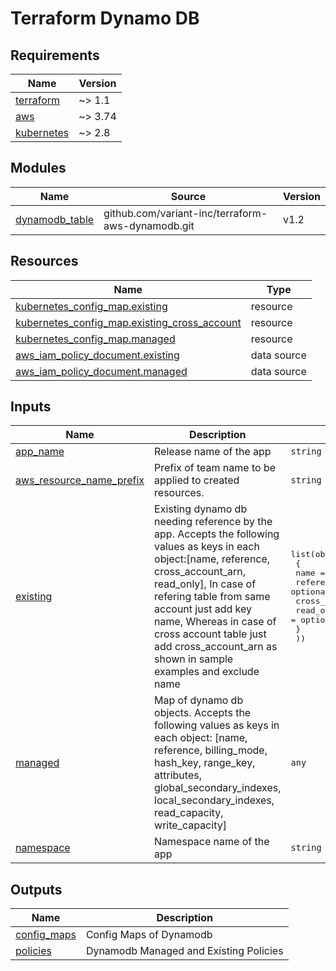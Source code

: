 # Terraform Dynamo DB
<!-- markdownlint-disable MD033 MD013 MD041 -->
<!-- BEGINNING OF PRE-COMMIT-TERRAFORM DOCS HOOK -->
## Requirements

| Name | Version |
|------|---------|
| <a name="requirement_terraform"></a> [terraform](#requirement\_terraform) | ~> 1.1 |
| <a name="requirement_aws"></a> [aws](#requirement\_aws) | ~> 3.74 |
| <a name="requirement_kubernetes"></a> [kubernetes](#requirement\_kubernetes) | ~> 2.8 |

## Modules

| Name | Source | Version |
|------|--------|---------|
| <a name="module_dynamodb_table"></a> [dynamodb\_table](#module\_dynamodb\_table) | github.com/variant-inc/terraform-aws-dynamodb.git | v1.2 |

## Resources

| Name | Type |
|------|------|
| [kubernetes_config_map.existing](https://registry.terraform.io/providers/hashicorp/kubernetes/latest/docs/resources/config_map) | resource |
| [kubernetes_config_map.existing_cross_account](https://registry.terraform.io/providers/hashicorp/kubernetes/latest/docs/resources/config_map) | resource |
| [kubernetes_config_map.managed](https://registry.terraform.io/providers/hashicorp/kubernetes/latest/docs/resources/config_map) | resource |
| [aws_iam_policy_document.existing](https://registry.terraform.io/providers/hashicorp/aws/latest/docs/data-sources/iam_policy_document) | data source |
| [aws_iam_policy_document.managed](https://registry.terraform.io/providers/hashicorp/aws/latest/docs/data-sources/iam_policy_document) | data source |

## Inputs

| Name | Description | Type | Default | Required |
|------|-------------|------|---------|:--------:|
| <a name="input_app_name"></a> [app\_name](#input\_app\_name) | Release name of the app | `string` | n/a | yes |
| <a name="input_aws_resource_name_prefix"></a> [aws\_resource\_name\_prefix](#input\_aws\_resource\_name\_prefix) | Prefix of team name to be applied to created resources. | `string` | n/a | yes |
| <a name="input_existing"></a> [existing](#input\_existing) | Existing dynamo db needing reference by the app. Accepts the following values as keys in each object:[name, reference, cross\_account\_arn, read\_only], In case of refering table from same account just add key name, Whereas in case of cross account table just add cross\_account\_arn as shown in sample examples and exclude name | <pre>list(object(<br>    {<br>      name              = optional(string)<br>      reference         = optional(string)<br>      cross_account_arn = optional(string)<br>      read_only         = optional(bool)<br>    }<br>  ))</pre> | `[]` | no |
| <a name="input_managed"></a> [managed](#input\_managed) | Map of dynamo db objects. Accepts the following values as keys in each object: [name, reference, billing\_mode, hash\_key, range\_key, attributes, global\_secondary\_indexes, local\_secondary\_indexes, read\_capacity, write\_capacity] | `any` | `[]` | no |
| <a name="input_namespace"></a> [namespace](#input\_namespace) | Namespace name of the app | `string` | n/a | yes |

## Outputs

| Name | Description |
|------|-------------|
| <a name="output_config_maps"></a> [config\_maps](#output\_config\_maps) | Config Maps of Dynamodb |
| <a name="output_policies"></a> [policies](#output\_policies) | Dynamodb Managed and Existing Policies |
<!-- END OF PRE-COMMIT-TERRAFORM DOCS HOOK -->